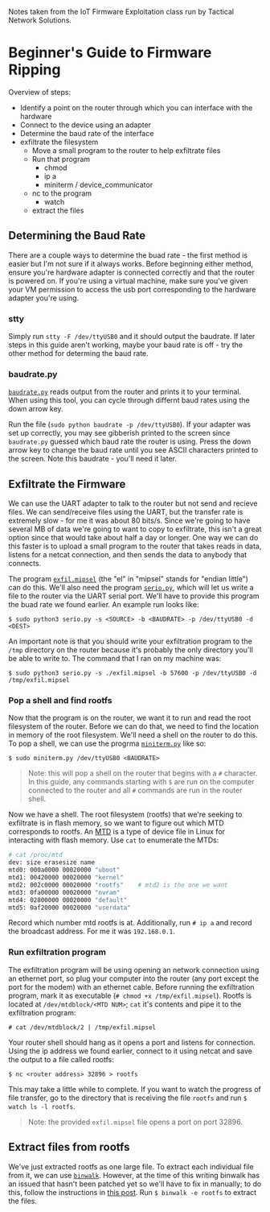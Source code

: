 Notes taken from the IoT Firmware Exploitation class run by Tactical Network Solutions.

# Beginner's Guide to Firmware Ripping

Overview of steps:
- Identify a point on the router through which you can interface with the hardware
- Connect to the device using an adapter
- Determine the baud rate of the interface
- exfiltrate the filesystem
	- Move a small program to the router to help exfiltrate files
	- Run that program
		- chmod
		- ip a
		- miniterm / device_communicator
	- nc to the program
		- watch
	- extract the files

## Determining the Baud Rate
There are a couple ways to determine the buad rate - the first method is easier but I'm not sure if it always works. Before beginning either method, ensure you're hardware adapter is connected correctly and that the router is powered on. If you're using a virtual machine, make sure you've given your VM permission to access the usb port corresponding to the hardware adapter you're using. 

### stty
Simply run `stty -F /dev/ttyUSB0` and it should output the baudrate. If later steps in this guide aren't working, maybe your baud rate is off - try the other method for determing the baud rate.

### baudrate.py
[`baudrate.py`](https://github.com/tristan-white/baudrate) reads output from the router and prints it to your terminal. When using this tool, you can cycle through differnt baud rates using the down arrow key.

Run the file (`sudo python baudrate -p /dev/ttyUSB0`). If your adapter was set up correctly, you may see gibberish printed to the screen since `baudrate.py` guessed which baud rate the router is using. Press the down arrow key to change the baud rate until you see ASCII characters printed to the screen. Note this baudrate - you'll need it later.

## Exfiltrate the Firmware
We can use the UART adapter to talk to the router but not send and recieve files. We can send/receive files using the UART, but the transfer rate is extremely slow - for me it was about 80 bits/s. Since we're going to have several MB of data we're going to want to copy to exfiltrate, this isn't a great option since that would take about half a day or longer. One way we can do this faster is to upload a small program to the router that takes reads in data, listens for a netcat connection, and then sends the data to anybody that connects.

The program [`exfil.mipsel`](https://drive.google.com/file/d/17AvJecUR4Zv6J38bTupVRV3dmMUyozc8/view?usp=share_link) (the "el" in "mipsel" stands for "endian little") can do this. We'll also need the program [`serio.py`](https://github.com/tristan-white/serio), which will let us write a file to the router via the UART serial port. We'll have to provide this program the buad rate we found earlier. An example run looks like:

`$ sudo python3 serio.py -s <SOURCE> -b <BAUDRATE> -p /dev/ttyUSB0 -d <DEST>`

An important note is that you should write your exfiltration program to the `/tmp` directory on the router because it's probably the only directory you'll be able to write to. The command that I ran on my machine was:

`$ sudo python3 serio.py -s ./exfil.mipsel -b 57600 -p /dev/ttyUSB0 -d /tmp/exfil.mipsel`

### Pop a shell and find rootfs
Now that the program is on the router, we want it to run and read the root filesystem of the router. Before we can do that, we need to find the location in memory of the root filesystem. We'll need a shell on the router to do this. To pop a shell, we can use the progrma [`miniterm.py`](https://gist.github.com/tristan-white/f713a779d2a6e771a7647243c5bdca3f) like so:

`$ sudo miniterm.py /dev/ttyUSB0 <BAUDRATE>`

> Note: this will pop a shell on the router that begins with a `#` character. In this guide, any commands starting with `$` are run on the computer connected to the router and all `#` commands are run in the router shell.

Now we have a shell. The root filesystem (rootfs) that we're seeking to exfiltrate is in flash memory, so we want to figure out which MTD corresponds to rootfs. An [MTD](https://en.wikipedia.org/wiki/Memory_Technology_Device) is a type of device file in Linux for interacting with flash memory. Use `cat` to enumerate the MTDs:

```bash
# cat /proc/mtd
dev: size erasesize name
mtd0: 000a0000 00020000 "uboot"
mtd1: 00420000 00020000 "kernel"
mtd2: 002c0000 00020000 "rootfs"	# mtd2 is the one we want
mtd3: 0fa00000 00020000 "nvram"
mtd4: 02800000 00020000 "default"
mtd5: 0af20000 00020000 "userdata"
```

Record which number mtd rootfs is at. Additionally, run `# ip a` and record the broadcast address. For me it was `192.168.0.1`. 

### Run exfiltration program
The exfiltration program will be using opening an network connection using an ethernet port, so plug your computer into the router (any port except the port for the modem) with an ethernet cable. Before running the exfiltration program, mark it as executable (`# chmod +x /tmp/exfil.mipsel`). Rootfs is located at `/dev/mtdblock/<MTD NUM>`; `cat` it's contents and pipe it to the exfiltration program:

`# cat /dev/mtdblock/2 | /tmp/exfil.mipsel`

Your router shell should hang as it opens a port and listens for connection. Using the ip address we found earlier, connect to it using netcat and save the output to a file called rootfs:

`$ nc <router address> 32896 > rootfs`

This may take a little while to complete. If you want to watch the progress of file transfer, go to the directory that is receiving the file `rootfs` and run `$ watch ls -l rootfs`.

> Note: the provided `exfil.mipsel` file opens a port on port 32896.

## Extract files from rootfs
We've just extracted rootfs as one large file. To extract each individual file from it, we can use [`binwalk`](https://github.com/ReFirmLabs/binwalk). However, at the time of this writing binwalk has an issued that hasn't been patched yet so we'll have to fix in manually; to do this, follow the instructions in [this post](https://gist.github.com/thanoskoutr/4ea24a443879aa7fc04e075ceba6f689#fix-compile-errors). Run `$ binwalk -e rootfs` to extract the files.
